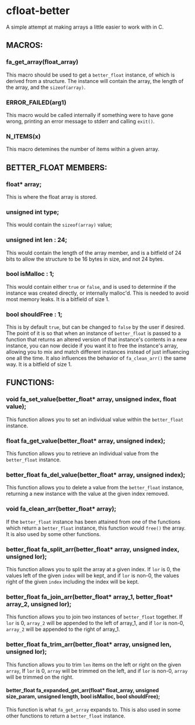 # cfloat-better
A simple attempt at making arrays a little easier to work with in C. 

## MACROS:

### fa_get_array(float_array)
  This macro should be used to get a `better_float` instance, of which is derived from a structure.
  The instance will contain the array, the length of the array, and the `sizeof(array)`.

### ERROR_FAILED(arg1)
  This macro would be called internally if something were to have gone wrong, 
  printing an error message to stderr and calling `exit()`.

### N_ITEMS(x)
  This macro detemines the number of items within a given array.


## BETTER_FLOAT MEMBERS:

### float* array;
  This is where the float array is stored.
  
### unsigned int type;
  This would contain the `sizeof(array)` value;
  
### unsigned int len : 24;
  This would contain the length of the array member, 
  and is a bitfield of 24 bits to allow the structure to be 16 bytes in size, and not 24 bytes.

### bool isMalloc : 1;
  This would contain either `true` or `false`, and is used to determine if the instance was created directly, or internally malloc'd. This is needed to avoid most memory leaks.
  It is a bitfield of size 1.

### bool shouldFree : 1;
  This is by default `true`, but can be changed to `false` by the user if desired.
  The point of it is so that when an instance of `better_float` is passed to a function that returns an altered version of that instance's contents in a new instance, you can now decide if you want it to free the instance's array, allowing you to mix and match different instances instead of just influencing one all the time. It also influences the behavior of `fa_clean_arr()` the same way.
  It is a bitfield of size 1.

## FUNCTIONS:

### void fa_set_value(better_float* array, unsigned index, float value);
  This function allows you to set an individual value within the `better_float` instance.
  
### float fa_get_value(better_float* array, unsigned index);
  This function allows you to retrieve an individual value from the `better_float` instance.
  
### better_float fa_del_value(better_float* array, unsigned index);
  This function allows you to delete a value from the `better_float` instance,
  returning a new instance with the value at the given index removed.
  
### void fa_clean_arr(better_float* array);
  If the `better_float` instance has been attained from one of the functions which return a `better_float` instance,
  this function would `free()` the array. It is also used by some other functions.
  
### better_float fa_split_arr(better_float* array, unsigned index, unsigned lor);
  This function allows you to split the array at a given index.
  If `lor` is 0, the values left of the given `index` will be kept,
  and if `lor` is non-0, the values right of the given `index` including the index will be kept.
  
### better_float fa_join_arr(better_float* array_1, better_float* array_2, unsigned lor);
  This function allows you to join two instances of `better_float` together.
  If `lor` is 0, `array_2` will be appended to the left of array_1,
  and if `lor` is non-0, `array_2` will be appended to the right of array_1.

### better_float fa_trim_arr(better_float* array, unsigned len, unsigned lor);
  This function allows you to trim `len` items on the left or right on the given `array`,
  If `lor` is 0, `array` will be trimmed on the left,
  and if `lor` is non-0, `array` will be trimmed on the right.

#### better_float fa_expanded_get_arr(float* float_array, unsigned size_param, unsigned length, bool isMalloc, bool shouldFree);
  This function is what `fa_get_array` expands to. This is also used in some other functions to return a `better_float` instance.
